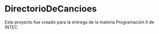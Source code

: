 # DirectorioDeCancioes

Este proyecto fue creado para la entrega de la materia Programación II de INTEC
